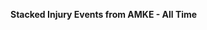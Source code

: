 
<span><span><p dir="auto"><strong>Stacked Injury Events from AMKE - All Time</strong></p></span></span><canvas height="0" width="0" style="display: block; box-sizing: border-box; height: 0px; width: 0px;"></canvas>

